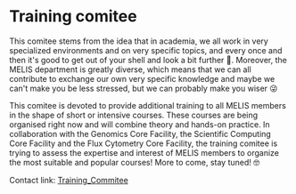 # Training comitee

This comitee stems from the idea that in academia, we all work in very specialized environments and on very specific topics, and every once and then it's good to get out of your shell and look a bit further 🐌. Moreover, the MELIS department is greatly diverse, which means that we can all contribute  to exchange our own very specific knowledge and maybe we can't make you be less stressed, but we can probably make you wiser 😜   
  
This comitee is devoted to provide additional training to all MELIS members in the shape of short or intensive courses. These courses are being organised right now and will combine theory and hands-on practice. In collaboration with the Genomics Core Facility, the Scientific Computing Core Facility and the Flux Cytometry Core Facility, the training comitee is trying to assess the expertise and interest of MELIS members to organize the most suitable and popular courses! More to come, stay tuned! 🤓

Contact link: [Training_Commitee](https://melis-phd.slack.com/archives/C06K3SDBF4H)
